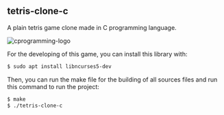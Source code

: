 ## tetris-clone-c

A plain tetris game clone made in C programming language.

![cprogramming-logo](https://img.icons8.com/color/96/000000/c-programming.png)

For the developing of this game, you can install this library with:
```bash
$ sudo apt install libncurses5-dev
```

Then, you can run the make file for the building of all sources files and run this command to run the project:
```bash
$ make
$ ./tetris-clone-c
```

